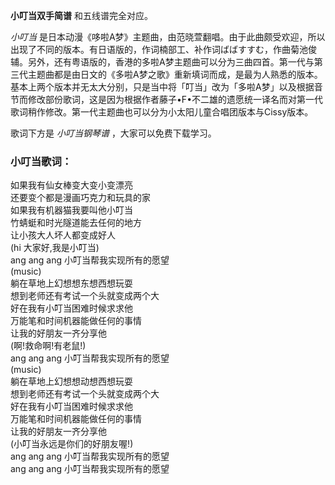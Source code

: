 

**小叮当双手简谱** 和五线谱完全对应。

_小叮当_
是日本动漫《哆啦A梦》主题曲，由范晓萱翻唱。由于此曲颇受欢迎，所以出现了不同的版本。有日语版的，作词楠部工、补作词ばばすすむ，作曲菊池俊辅。另外，还有粤语版的，香港的多啦A梦主题曲可以分为三曲四首。第一代与第三代主题曲都是由日文的《多啦A梦之歌》重新填词而成，是最为人熟悉的版本。基本上两个版本并无太大分别，只是当中将「叮当」改为「多啦A梦」以及根据音节而修改部份歌词，这是因为根据作者藤子•F•不二雄的遗愿统一译名而对第一代歌词稍作修改。第一代主题曲也可以分为小太阳儿童合唱团版本与Cissy版本。

歌词下方是 _小叮当钢琴谱_ ，大家可以免费下载学习。

### 小叮当歌词：

如果我有仙女棒变大变小变漂亮  
还要变个都是漫画巧克力和玩具的家  
如果我有机器猫我要叫他小叮当  
竹蜻蜓和时光隧道能去任何的地方  
让小孩大人坏人都变成好人  
(hi 大家好,我是小叮当)  
ang ang ang 小叮当帮我实现所有的愿望  
(music)  
躺在草地上幻想想东想西想玩耍  
想到老师还有考试一个头就变成两个大  
好在我有小叮当困难时候求求他  
万能笔和时间机器能做任何的事情  
让我的好朋友一齐分享他  
(啊!救命啊!有老鼠!)  
ang ang ang 小叮当帮我实现所有的愿望  
(music)  
躺在草地上幻想想动想西想玩耍  
想到老师还有考试一个头就变成两个大  
好在我有小叮当困难时候求求他  
万能笔和时间机器能做任何的事情  
让我的好朋友一齐分享他  
(小叮当永远是你们的好朋友喔!)  
ang ang ang 小叮当帮我实现所有的愿望  
ang ang ang 小叮当帮我实现所有的愿望

